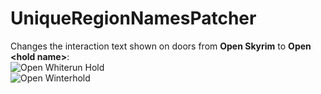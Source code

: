 # UniqueRegionNamesPatcher

Changes the interaction text shown on doors from **Open Skyrim** to **Open \<hold name\>**:  
![Open Whiterun Hold](https://user-images.githubusercontent.com/1927798/206581774-4b0719e8-585d-4e5a-9db3-b0f90c80941a.png)  
![Open Winterhold](https://user-images.githubusercontent.com/1927798/206582611-e539600c-b830-4f53-a49c-56030fbcd59e.png)  
